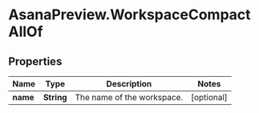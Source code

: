 # AsanaPreview.WorkspaceCompactAllOf

## Properties

Name | Type | Description | Notes
------------ | ------------- | ------------- | -------------
**name** | **String** | The name of the workspace. | [optional] 


